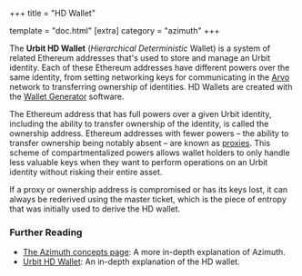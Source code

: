 +++
title = "HD Wallet"

template = "doc.html"
[extra]
category = "azimuth"
+++

The **Urbit HD Wallet** (_Hierarchical Deterministic_ Wallet) is a system of related Ethereum addresses that's used to store and manage an Urbit identity. Each of these Ethereum addresses have different powers over the same identity, from setting networking keys for communicating in the [Arvo](/docs/glossary/arvo) network to transferring ownership of identities. HD Wallets are created with the [Wallet Generator](/docs/glossary/wallet-generator) software.

The Ethereum address that has full powers over a given Urbit identity, including the ability to transfer ownership of the identity, is called the ownership address. Ethereum addresses with fewer powers – the ability to transfer ownership being notably absent – are known as [proxies](/docs/glossary/proxies). This scheme of compartmentalized powers allows wallet holders to only handle less valuable keys when they want to perform operations on an Urbit identity without risking their entire asset.

If a proxy or ownership address is compromised or has its keys lost, it can always be rederived using the master ticket, which is the piece of entropy that was initially used to derive the HD wallet.

### Further Reading

- [The Azimuth concepts page](/docs/azimuth/azimuth): A more in-depth explanation of Azimuth.
- [Urbit HD Wallet](/docs/azimuth/hd-wallet): An in-depth explanation of the HD wallet.
